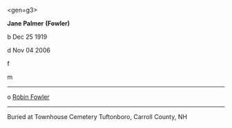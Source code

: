 <gen=g3>

<b>Jane Palmer</b> <b>(Fowler)</b>

b Dec 25 1919

d Nov 04 2006

f 

m 

<hr>

o [Robin Fowler](../g3/robin_fowler.md)

<hr>

Buried at Townhouse Cemetery
Tuftonboro, Carroll County, NH
